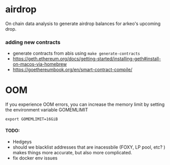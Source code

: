 # airdrop

On chain data analysis to generate airdrop balances for arkeo's upcoming drop.


### adding new contracts
- generate contracts from abis using `make generate-contracts`
- https://geth.ethereum.org/docs/getting-started/installing-geth#install-on-macos-via-homebrew
- https://goethereumbook.org/en/smart-contract-compile/


# OOM
If you experience OOM errors, you can increase the memory limit by setting the environment variable GOMEMLIMIT 
```
export GOMEMLIMIT=16GiB
```

#### TODO:
- Hedgeys
- should we blacklist addresses that are inacessbile (FOXY, LP pool, etc? ) makes things more accurate, but also more complicated.
- fix docker env issues